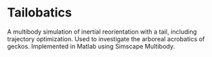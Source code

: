 # Tailobatics
A multibody simulation of inertial reorientation with a tail, including trajectory optimization. Used to investigate the arboreal acrobatics of geckos. Implemented in Matlab using Simscape Multibody.
